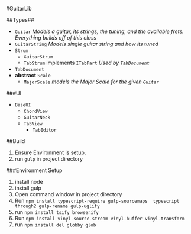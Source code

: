 #GuitarLib

##Types##

* `Guitar` _Models a guitar, its strings, the tuning, and the available frets. Everything builds off of this class_
* `GuitarString` *Models single guitar string and how its tuned*
* `Strum`
  * `GuitarStrum`
  * `TabStrum` implements `ITabPart` _Used by `TabDocument`_
* `TabDocument`
* **abstract** `Scale`
  * `MajorScale` _models the Major Scale for the given `Guitar`_

###UI

* `BaseUI`
  * `ChordView`
  * `GuitarNeck`
  * `TabView`
    * `TabEditor`


##Build

1. Ensure Environment is setup.
2. run `gulp` in project directory


###Environment Setup

1. install node
2. install gulp
2. Open command window in project directory
3. Run `npm install typescript-require gulp-sourcemaps  typescript  through2 gulp-rename gulp-uglify`
4. run `npm install tsify browserify`
4. Run `npm install vinyl-source-stream vinyl-buffer vinyl-transform`
5. run `npm install del globby glob`
